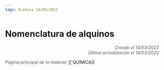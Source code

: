 ```yaml
---
tags: Química 14/03/2022
---
```


# Nomenclatura de alquinos
<div style="text-align: right; opacity: 0.7; font-style: italic;">Creado el 14/03/2022</div>
<div style="text-align: right; opacity: 0.7; font-style: italic;">Última actualización el 14/03/2022</div>



<span style="opacity: 0.7; font-style: italic;">Página principal de la materia:</span> [['QUÍMICA]]